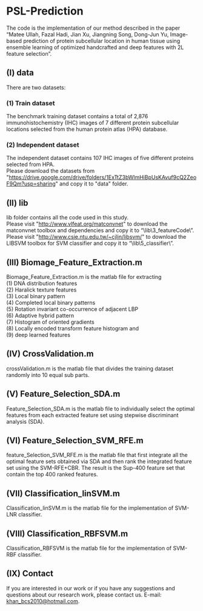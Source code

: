 # PSL-Prediction
The code is the implementation of our method described in the paper “Matee Ullah, Fazal Hadi, Jian Xu, Jiangning Song, Dong-Jun Yu, Image-based prediction of protein subcellular location in human tissue using ensemble learning of optimized handcrafted and deep features with 2L feature selection”.
## (I)	data
There are two datasets:
### (1)	Train dataset
The benchmark training dataset contains a total of 2,876 immunohistochemistry (IHC) images of 7 different protein subcellular locations selected from the human protein atlas (HPA) database.
### (2)	Independent dataset
The independent dataset contains 107 IHC images of five different proteins selected from HPA. <br />
Please download the datasets from "https://drive.google.com/drive/folders/1ExTtZ3bWlmHiBpUsKAvuf9cQ2ZeoF9Qm?usp=sharing" and copy it to "data" folder.
## (II)	lib
lib folder contains all the code used in this study.<br />
Please visit "http://www.vlfeat.org/matconvnet" to download the matconvnet toolbox and dependencies and copy it to “\lib\3_featureCode\”. <br />
Please visit "http://www.csie.ntu.edu.tw/~cjlin/libsvm/" to download the LIBSVM toolbox for SVM classifier and copy it to “\lib\5_classifier\”.
## (III)	Biomage_Feature_Extraction.m
Biomage_Feature_Extraction.m is the matlab file for extracting <br />
(1)	DNA distribution features <br />
(2)	Haralick texture features <br />
(3)	Local binary pattern <br />
(4)	Completed local binary patterns <br />
(5)	Rotation invariant co-occurrence of adjacent LBP <br />
(6)	Adaptive hybrid pattern <br />
(7)	Histogram of oriented gradients <br />
(8)	Locally encoded transform feature histogram and <br /> 
(9)	deep learned features
## (IV)	CrossValidation.m
crossValidation.m is the matlab file that divides the training dataset randomly into 10 equal sub parts.
## (V)	Feature_Selection_SDA.m
Feature_Selection_SDA.m is the matlab file to individually select the optimal features from each extracted feature set using stepwise discriminant analysis (SDA).
## (VI)	Feature_Selection_SVM_RFE.m
feature_Selection_SVM_RFE.m is the matlab file that first integrate all the optimal feature sets obtained via SDA and then rank the integrated feature set using the SVM-RFE+CBR. The result is the Sup-400 feature set that contain the top 400 ranked features.
## (VII)	Classification_linSVM.m
Classification_linSVM.m is the matlab file for the implementation of SVM-LNR classifier.
## (VIII)	Classification_RBFSVM.m
Classification_RBFSVM is the matlab file for the implementation of SVM-RBF classifier.
## (IX)	Contact
If you are interested in our work or if you have any suggestions and questions about our research work, please contact us. E-mail: khan_bcs2010@hotmail.com.
